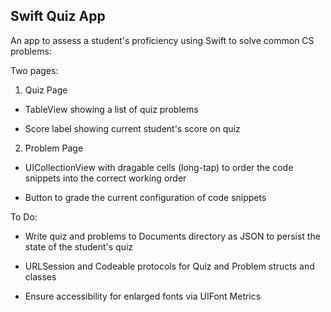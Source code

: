 ## Swift Quiz App
An app to assess a student's proficiency using Swift to solve common CS problems:

Two pages:

1. Quiz Page

  * TableView showing a list of quiz problems
  
  * Score label showing current student's score on quiz
  
2. Problem Page

  * UICollectionView with dragable cells (long-tap) to order the code snippets into the correct working order
  
  * Button to grade the current configuration of code snippets
  
To Do:

  * Write quiz and problems to Documents directory as JSON to persist the state of the student's quiz
  
  * URLSession and Codeable protocols for Quiz and Problem structs and classes
    
  * Ensure accessibility for enlarged fonts via UIFont Metrics
  
